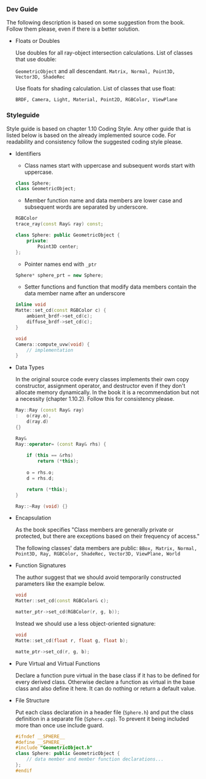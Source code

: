 ### Dev Guide

The following description is based on some suggestion from the book. Follow them please, even if there is a better solution.

* Floats or Doubles

    Use doubles for all ray-object intersection calculations.
    List of classes that use double:
    
    `GeometricObject` and all descendant. `Matrix, Normal, Point3D, Vector3D, ShadeRec`

    Use floats for shading calculation.
    List of classes that use float:
    
    `BRDF, Camera, Light, Material, Point2D, RGBColor, ViewPlane` 

### Styleguide

Style guide is based on chapter 1.10 Coding Style. Any other guide that is listed below is based on the already implemented source code. For readability and consistency follow the suggested coding style please.

* Identifiers

    * Class names start with uppercase and subsequent words start with uppercase.
    ```cpp
    class Sphere;
    class GeometricObject;
    ```
    * Member function name and data members are lower case and subsequent words are separated by underscore.
    ```cpp
    RGBColor	
    trace_ray(const Ray& ray) const;

    class Sphere: public GeometricObject {
        private:
            Point3D center;
    };
    ```
    * Pointer names end with `_ptr`
    ```cpp
    Sphere* sphere_prt = new Sphere;
    ```
    * Setter functions and function that modify data members contain the data member name after an underscore
    ```cpp
    inline void
    Matte::set_cd(const RGBColor c) {
        ambient_brdf->set_cd(c);
        diffuse_brdf->set_cd(c);
    }

    void
    Camera::compute_uvw(void) {
        // implementation
    }
    ```

* Data Types

    In the original source code every classes implements their own copy constructor, assignment operator, and destructor even if they don't allocate memory dynamically. In the book it is a recommendation but not a necessity (chapter 1.10.2).
    Follow this for consistency please.
    ```cpp
    Ray::Ray (const Ray& ray)
	: 	o(ray.o), 
		d(ray.d) 
    {}

    Ray& 
    Ray::operator= (const Ray& rhs) {
        
        if (this == &rhs)
            return (*this);
            
        o = rhs.o; 
        d = rhs.d; 

        return (*this);	
    }

    Ray::~Ray (void) {}
    ```

* Encapsulation
    
    As the book specifies "Class members are generally private or protected, but there are exceptions based on their frequency of access."
    
    The following classes' data members are public: `BBox, Matrix, Normal, Point3D, Ray, RGBColor, ShadeRec, Vector3D, ViewPlane, World`

* Function Signatures
    
    The author suggest that we should avoid temporarily constructed parameters like the example below.
    ```cpp
    void
    Matter::set_cd(const RGBColor& c);

    matter_ptr->set_cd(RGBColor(r, g, b));
    ```
    Instead we should use a less object-oriented signature:
    ```cpp
    void
    Matte::set_cd(float r, float g, float b);

    matte_ptr->set_cd(r, g, b);
    ```

* Pure Virtual and Virtual Functions
    
    Declare a function pure virtual in the base class if it has to be defined for every derived class.
    Otherwise declare a function as virtual in the base class and also define it here. It can do nothing or return a default value.

* File Structure

    Put each class declaration in a header file (`Sphere.h`) and put the class definition in a separate file (`Sphere.cpp`).
    To prevent it being included more than once use include guard.
    ```cpp
    #ifndef __SPHERE__
    #define __SPHERE__
    #include "GeometricObject.h"
    class Sphere: public GeometricObject {
        // data member and member function declarations...
    };
    #endif
    ``` 

